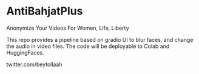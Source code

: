 # AntiBahjatPlus
Anonymize Your Videos For Women, Life, Liberty


This repo provides a pipeline based on gradio UI to blur faces, and change the audio in video files.
The code will be deployable to Colab and HuggingFaces.

twitter.com/beytollaah
